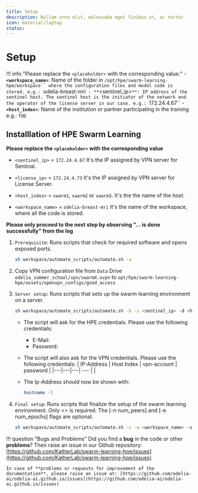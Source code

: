 ```yaml
---
title: Setup
description: Nullam urna elit, malesuada eget finibus ut, ac tortor
icon: material/laptop
status: 
---
```


# Setup

!!! info "Please replace the `<placeholder>` with the corresponding value:"
    - **`<workspace_name>`**: Name of the folder in `/opt/hpe/swarm-learning-hpe/workspace`` where the configuration files and model code is stored. e.g.: `odelia-breast-mri`
    - **`<sentinel_ip>`**: IP address of the sentinel host. The sentinel host is the initiator of the network and the operator of the license server in our case. e.g.: `172.24.4.67``
    - **`<host_index>`**: Name of the institution or partner participating in the training e.g.: `TUD`
  
## Installlation of HPE Swarm Learning

**Please replace the `<placeholder>` with the corresponding value**


- `<sentinel_ip>` = `172.24.4.67` It's the IP assigned by VPN server for Sentinal.

- `<license_ip>` = `172.24.4.73` It's the IP assigned by VPN server for License Server.

- `<host_index>` =  `swarm1`, `swarm2` or `swarm3`. It's the the name of the host.

- `<workspace_name>` = `odelia-breast-mri` It's the name of the workspace, where all the code is stored.
  

**Please only proceed to the next step by observing "... is done successfully" from the log**

1. `Prerequisite`: Runs scripts that check for required software and opens exposed ports.
    ```sh
    sh workspace/automate_scripts/automate.sh -a
    ```

2. Copy  VPN configuration file from `Data` Drive `odelia_summer_school/vpn/swarmX.ovpn` to `opt/hpe/swarm-learning-hpe/assets/openvpn_configs/good_access`

2. `Server setup`: Runs scripts that sets up the swarm learning environment on a server.
    ```sh
    sh workspace/automate_scripts/automate.sh -b -s <sentinel_ip> -d <host_index>
    ```
    - The script will ask for the HPE credentials. Please use the following credentials:
        - E-Mail:    
        - Password: 
  
    - The script will also ask for the VPN credentials. Please use the following credentials:
        | IP-Address  | Host Index  | vpn-account  | password |
        |---|---|---| --- |
        |

    - The Ip-Address should now be shown with:
        ```sh
        hostname -I
        ```


3. `Final setup`: Runs scripts that finalize the setup of the swarm learning environment. Only <> is required. The [-n num_peers] and [-e num_epochs] flags are optional.
    ```sh
    sh workspace/automate_scripts/automate.sh -c -w <workspace_name> -s <sentinel_ip> -d <host_index> -l <license_ip> [-n num_peers] [-e num_epochs]
    ```

!!! question "Bugs and Problems"
    Did you find a **bug** in the code or other **problems**? Then raise an issue in our Github repository: [https://github.com/KatherLab/swarm-learning-hpe/issues](https://github.com/KatherLab/swarm-learning-hpe/issues)

    In case of **problems or requests for improvement of the documentation**, please raise an issue at: [https://github.com/odelia-ai/odelia-ai.github.io/issues](https://github.com/odelia-ai/odelia-ai.github.io/issues)